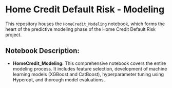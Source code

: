 # Home Credit Default Risk - Modeling

This repository houses the `HomeCredit_Modeling` notebook, which forms the heart of the predictive modeling phase of the Home Credit Default Risk project.

## Notebook Description:

- **HomeCredit_Modeling:** This comprehensive notebook covers the entire modeling process. It includes feature selection, development of machine learning models (XGBoost and CatBoost), hyperparameter tuning using Hyperopt, and thorough model evaluations.

